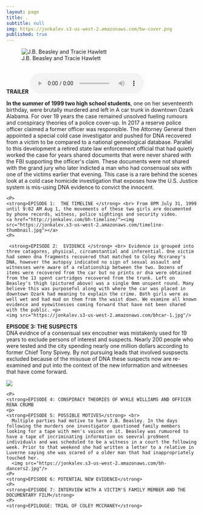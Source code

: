```yaml
---
layout: page
title: .
subtitle: null
img: https://jonkalev.s3-us-west-2.amazonaws.com/bw-cover.png
published: true
---
```


<figure>
<img src="https://jonkalev.s3-us-west-2.amazonaws.com/cbh.jpg" alt=" J.B. Beasley and Tracie Hawlett">
  <figcaption>J.B. Beasley and Tracie Hawlett</figcaption>
  </figure>
<br />
  <strong>TRAILER</strong>
<audio controls>
  <source src="https://jonkalev.s3-us-west-2.amazonaws.com/trailer.ogg" type="audio/ogg">
  <source src="https://jonkalev.s3-us-west-2.amazonaws.com/trailer.mp3" type="audio/mpeg">
Your browser does not support the audio element.
</audio>
<p>

<strong>In the summer of 1999 two high school students</strong>, one on her seventeenth birthday, were brutally murdered and left in A car trunk in downtown Ozark Alabama. For over 19 years the case remained unsolved fueling rumours and conspiracy theories of a police cover-up. In 2017 a reserve police officer claimed a former officer was responsible. The Attorney General then appointed a special cold case investigator and pushed for DNA recovered from a victim to be compared to a national geneological database. Parallel to this development a retired state law enforcement official that had quietly worked the case for years shared documents that were never shared with the FBI supporting the officer's claim. These documents were not shared with the grand jury who later indicted a man who had consensual sex with one of the victims earlier that evening.
    This case is a rare behind the scenes look at a cold case homicide investigation that exposes how the U.S. Justice system is mis-using DNA evidence to convict the innocent.
    <P>

  
    <P>
    <strong>EPISODE 1:  THE TIMELINE </strong> <br> From 8PM July 31, 1999 until 9:02 AM Aug 1, the movements of these two girls are documented by phone records, witness, police sightings and security video.  
    <a href="http://jonkalev.com/bh-timeline/"><img src="https://jonkalev.s3-us-west-2.amazonaws.com/timeline-thumbnail.jpg"></a>
    <P>
 
     <strong>EPISODE 2:  EVIDENCE </strong> <br> Evidence is grouped into three catagores, physical, circumstantial and inferential. One victim had semen dna fragments recovered that matched to Coley Mccraney's DNA, however the autopsy indicated no sign of sexual assault and witnesses were aware of a relationship between the two. Dozens of items were recovered from the car but no prints or dna were obtained from the 13 spent cartridges recovered from the trunk. Left on Beasley's thigh (pictured above) was a single 9mm unspent round. Many believe this was purposeful along with where the car was placed in downtown Ozark had meaning to explain the crime. Both girls were as well wet and had mud on them from the waist down. We examine all known evidence and eyewitnesses coming forward that have not been shared with the public. <p> 
    <img src="https://jonkalev.s3-us-west-2.amazonaws.com/bhcar-1.jpg"/>
  
  <p>

  <strong>EPISODE 3:  THE SUSPECTS </strong> <br> DNA evidnce of a consensual sex encoutner was mistakenly used for 19 years to exclude persons of interest and suspects. Nearly 200 people who were tested and the city spending nearly one million dollars according to former Chief Tony Spivey. By not pursuing leads that involved suspsects excluded because of the misusue of DNA these suspects now are re-examined and put into the context of the new information and witneeses that have come forward. <p>
    <img src="https://jonkalev.s3-us-west-2.amazonaws.com/.jpg"/>
  

    <P>
    <strong>EPISODE 4: CONSPIRACY THEORIES OF WYKLE WILLIAMS AND OFFICER RENA CRUMB
    <p>
    <strong>EPISODE 5: POSSIBLE MOTIVES</strong> <br> 
      Multiple parties had motive to harm J.B. Beasley. In the days following the murders one investigator questioned family members looking for a tape with men's voices on it. Beasley was rumuored to have a tape of incriminating information on seevral pro9nent individuals and was scheduled to be a witness in a court the following week. Prior to that weekend she had written a letter to a relative in Luverne saying she was scared of a older man that had inappropriately touched her. 
      <img src="https://jonkalev.s3-us-west-2.amazonaws.com/bh-dancers2.jpg"/>
    <P>
    <strong>EPISODE 6: POTENTIAL NEW EVIDENCE</strong>
    <P>
    <strong>EPISODE 7: INTERVIEW WITH A VICTIM'S FAMILY MEMBER AND THE DOCUMENTARY FILM</strong>
    <P>
    <strong>EPILOUGE: TRIAL OF COLEY MCCRANEY</strong>
     
   
